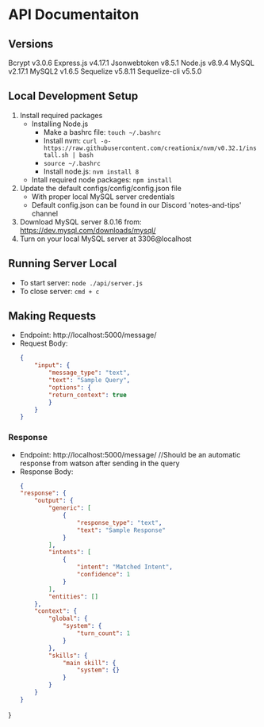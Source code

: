 # API Documentaiton

## Versions
Bcrypt v3.0.6
Express.js v4.17.1
Jsonwebtoken v8.5.1
Node.js v8.9.4
MySQL v2.17.1
MySQL2 v1.6.5
Sequelize v5.8.11
Sequelize-cli v5.5.0


## Local Development Setup
1. Install required packages
    - Installing Node.js
        - Make a bashrc file: `touch ~/.bashrc`
        - Install nvm: `curl -o- https://raw.githubusercontent.com/creationix/nvm/v0.32.1/install.sh | bash`
        - `source ~/.bashrc`
        - Install node.js: `nvm install 8`
    - Intall required node packages: `npm install`
2. Update the default configs/config/config.json file
    - With proper local MySQL server credentials
    - Default config.json can be found in our Discord 'notes-and-tips' channel
3. Download MySQL server 8.0.16 from: https://dev.mysql.com/downloads/mysql/
4. Turn on your local MySQL server at 3306@localhost

## Running Server Local
- To start server: `node ./api/server.js`
- To close server: `cmd + c`

## Making Requests
- Endpoint: http://localhost:5000/message/
- Request Body: 
    ```json
    {
        "input": {
            "message_type": "text",
            "text": "Sample Query",
            "options": {
            "return_context": true
            }
        }
    }
    ```
### Response
- Endpoint: http://localhost:5000/message/ //Should be an automatic response from watson after sending in the query
- Response Body:
    ``` json
    {
    "response": {
        "output": {
            "generic": [
                {
                    "response_type": "text",
                    "text": "Sample Response"
                }
            ],
            "intents": [
                {
                    "intent": "Matched Intent",
                    "confidence": 1
                }
            ],
            "entities": []
        },
        "context": {
            "global": {
                "system": {
                    "turn_count": 1
                }
            },
            "skills": {
                "main skill": {
                    "system": {}
                }
            }
        }
    }
}
```